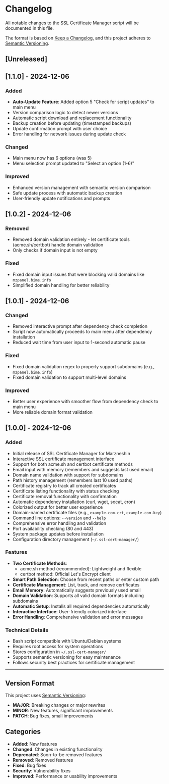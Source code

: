 # Changelog

All notable changes to the SSL Certificate Manager script will be documented in this file.

The format is based on [Keep a Changelog](https://keepachangelog.com/en/1.0.0/),
and this project adheres to [Semantic Versioning](https://semver.org/spec/v2.0.0.html).

## [Unreleased]

## [1.1.0] - 2024-12-06

### Added
- **Auto-Update Feature**: Added option 5 "Check for script updates" to main menu
- Version comparison logic to detect newer versions
- Automatic script download and replacement functionality
- Backup creation before updating (timestamped backups)
- Update confirmation prompt with user choice
- Error handling for network issues during update check

### Changed
- Main menu now has 6 options (was 5)
- Menu selection prompt updated to "Select an option (1-6)"

### Improved
- Enhanced version management with semantic version comparison
- Safe update process with automatic backup creation
- User-friendly update notifications and prompts

## [1.0.2] - 2024-12-06

### Removed
- Removed domain validation entirely - let certificate tools (acme.sh/certbot) handle domain validation
- Only checks if domain input is not empty

### Fixed
- Fixed domain input issues that were blocking valid domains like `mzpanel.bime.info`
- Simplified domain handling for better reliability

## [1.0.1] - 2024-12-06

### Changed
- Removed interactive prompt after dependency check completion
- Script now automatically proceeds to main menu after dependency installation
- Reduced wait time from user input to 1-second automatic pause

### Fixed
- Fixed domain validation regex to properly support subdomains (e.g., `mzpanel.bime.info`)
- Fixed domain validation to support multi-level domains

### Improved
- Better user experience with smoother flow from dependency check to main menu
- More reliable domain format validation

## [1.0.0] - 2024-12-06

### Added
- Initial release of SSL Certificate Manager for Marzneshin
- Interactive SSL certificate management interface
- Support for both acme.sh and certbot certificate methods
- Email input with memory (remembers and suggests last used email)
- Domain name validation with support for subdomains
- Path history management (remembers last 10 used paths)
- Certificate registry to track all created certificates
- Certificate listing functionality with status checking
- Certificate removal functionality with confirmation
- Automatic dependency installation (curl, wget, socat, cron)
- Colorized output for better user experience
- Domain-named certificate files (e.g., `example.com.crt`, `example.com.key`)
- Command line options: `--version` and `--help`
- Comprehensive error handling and validation
- Port availability checking (80 and 443)
- System package updates before installation
- Configuration directory management (`~/.ssl-cert-manager/`)

### Features
- **Two Certificate Methods**:
  - acme.sh method (recommended): Lightweight and flexible
  - certbot method: Official Let's Encrypt client
- **Smart Path Selection**: Choose from recent paths or enter custom path
- **Certificate Management**: List, track, and remove certificates
- **Email Memory**: Automatically suggests previously used email
- **Domain Validation**: Supports all valid domain formats including subdomains
- **Automatic Setup**: Installs all required dependencies automatically
- **Interactive Interface**: User-friendly colorized interface
- **Error Handling**: Comprehensive validation and error messages

### Technical Details
- Bash script compatible with Ubuntu/Debian systems
- Requires root access for system operations
- Stores configuration in `~/.ssl-cert-manager/`
- Supports semantic versioning for easy maintenance
- Follows security best practices for certificate management

---

## Version Format

This project uses [Semantic Versioning](https://semver.org/):
- **MAJOR**: Breaking changes or major rewrites
- **MINOR**: New features, significant improvements  
- **PATCH**: Bug fixes, small improvements

## Categories

- **Added**: New features
- **Changed**: Changes in existing functionality
- **Deprecated**: Soon-to-be removed features
- **Removed**: Removed features
- **Fixed**: Bug fixes
- **Security**: Vulnerability fixes
- **Improved**: Performance or usability improvements